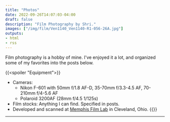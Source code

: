 ```yaml
---
title: "Photos"
date: 2022-09-26T14:07:03-04:00
draft: false
description: "Film Photography by Shri."
images: ["/img/film/Ven1140_Ven1140-R1-056-26A.jpg"]
outputs:
- html
- rss
---
```

Film photography is a hobby of mine. I've enjoyed it a lot, and organized some of my favorites into the posts below.

{{<spoiler "Equipment">}}
- Cameras: 
    - Nikon F-601 with 50mm f/1.8 AF-D, 35-70mm f/3.3-4.5 AF, 70-210mm f/4-5.6 AF
    - Polaroid 3200AF (28mm f/4.5 1/125s)
- Film stocks: Anything I can find. Specified in posts.
- Developed and scanned at [Memphis Film Lab](https://www.memphisfilmlab.org/) in Cleveland, Ohio.
{{</spoiler>}}

***